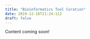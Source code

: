 ```yaml
---
title: "Bioinformatics Tool Curation"
date: 2019-12-16T21:24:11Z
draft: false
---
```


Content coming soon!
